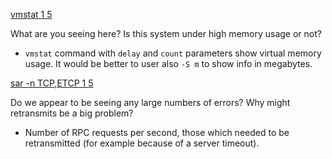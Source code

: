 
[vmstat 1 5](step2/text.md)

What are you seeing here? Is this system under high memory usage or not?

- `vmstat` command with `delay` and `count` parameters show virtual memory usage. It would be better to user also `-S m` to show info in megabytes.


[sar -n TCP,ETCP 1 5](step3/text.md)

Do we appear to be seeing any large numbers of errors? Why might retransmits be a big problem?

- Number  of  RPC  requests  per second, those which needed to be retransmitted (for example because of a server timeout).